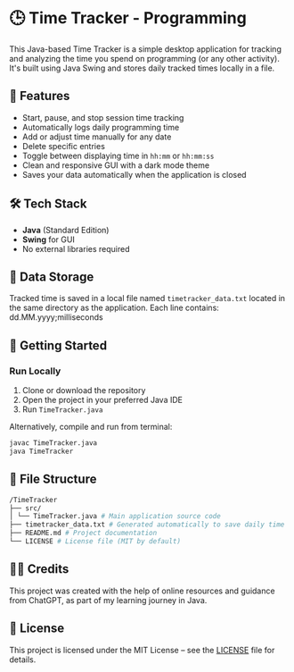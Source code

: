 # 🕒 Time Tracker - Programming

This Java-based Time Tracker is a simple desktop application for tracking and analyzing the time you spend on programming (or any other activity). It's built using Java Swing and stores daily tracked times locally in a file.

## 📌 Features

- Start, pause, and stop session time tracking
- Automatically logs daily programming time
- Add or adjust time manually for any date
- Delete specific entries
- Toggle between displaying time in `hh:mm` or `hh:mm:ss`
- Clean and responsive GUI with a dark mode theme
- Saves your data automatically when the application is closed

## 🛠 Tech Stack

- **Java** (Standard Edition)
- **Swing** for GUI
- No external libraries required

## 💾 Data Storage

Tracked time is saved in a local file named `timetracker_data.txt` located in the same directory as the application. Each line contains: dd.MM.yyyy;milliseconds

## 🚀 Getting Started

### Run Locally

1. Clone or download the repository
2. Open the project in your preferred Java IDE
3. Run `TimeTracker.java`

Alternatively, compile and run from terminal:

```bash
javac TimeTracker.java
java TimeTracker
```

## 📂 File Structure

```bash
/TimeTracker
├── src/
│ └── TimeTracker.java # Main application source code
├── timetracker_data.txt # Generated automatically to save daily time
├── README.md # Project documentation
└── LICENSE # License file (MIT by default)
```
## 🙋‍♂️ Credits

This project was created with the help of online resources and guidance from ChatGPT, as part of my learning journey in Java.

## 📄 License

This project is licensed under the MIT License – see the [LICENSE](LICENSE) file for details.

